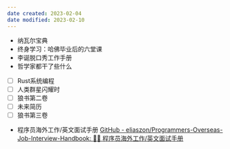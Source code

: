 ```yaml
---
date created: 2023-02-04
date modified: 2023-02-10
---
```


- 纳瓦尔宝典
- 终身学习：哈佛毕业后的六堂课
- 李诞脱口秀工作手册
- 哲学家都干了些什么
- [ ] Rust系统编程
- [ ] 人类群星闪耀时
- [ ] 狼书第二卷
- [ ] 未来简历
- [ ] 狼书第三卷
- 程序员海外工作/英文面试手册 [GitHub - eliaszon/Programmers-Overseas-Job-Interview-Handbook: 🏂🏻 程序员海外工作/英文面试手册](https://github.com/eliaszon/Programmers-Overseas-Job-Interview-Handbook)
